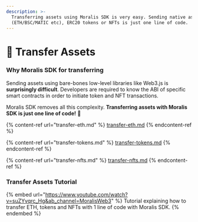 ```yaml
---
description: >-
  Transferring assets using Moralis SDK is very easy. Sending native assets
  (ETH/BSC/MATIC etc), ERC20 tokens or NFTs is just one line of code.
---
```


# 💸 Transfer Assets

### Why Moralis SDK for transferring

Sending assets using bare-bones low-level libraries like Web3.js is **surprisingly difficult**. Developers are required to know the ABI of specific smart contracts in order to initiate token and NFT transactions.

Moralis SDK removes all this complexity. **Transferring assets with Moralis SDK is just one line of code!** 🧙

{% content-ref url="transfer-eth.md" %}
[transfer-eth.md](transfer-eth.md)
{% endcontent-ref %}

{% content-ref url="transfer-tokens.md" %}
[transfer-tokens.md](transfer-tokens.md)
{% endcontent-ref %}

{% content-ref url="transfer-nfts.md" %}
[transfer-nfts.md](transfer-nfts.md)
{% endcontent-ref %}

### Transfer Assets Tutorial

{% embed url="https://www.youtube.com/watch?v=suZYvqrc_Hg&ab_channel=MoralisWeb3" %}
Tutorial explaining how to transfer ETH, tokens and NFTs with 1 line of code with Moralis SDK.
{% endembed %}
